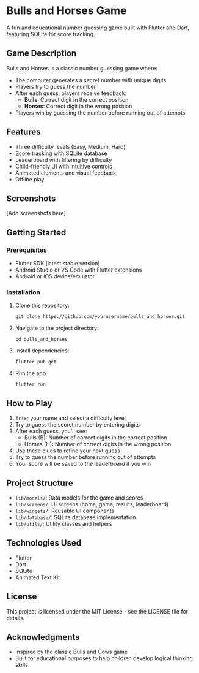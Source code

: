 # Bulls and Horses Game

A fun and educational number guessing game built with Flutter and Dart, featuring SQLite for score tracking.

## Game Description

Bulls and Horses is a classic number guessing game where:

- The computer generates a secret number with unique digits
- Players try to guess the number
- After each guess, players receive feedback:
  - **Bulls**: Correct digit in the correct position
  - **Horses**: Correct digit in the wrong position
- Players win by guessing the number before running out of attempts

## Features

- Three difficulty levels (Easy, Medium, Hard)
- Score tracking with SQLite database
- Leaderboard with filtering by difficulty
- Child-friendly UI with intuitive controls
- Animated elements and visual feedback
- Offline play

## Screenshots

[Add screenshots here]

## Getting Started

### Prerequisites

- Flutter SDK (latest stable version)
- Android Studio or VS Code with Flutter extensions
- Android or iOS device/emulator

### Installation

1. Clone this repository:
   ```
   git clone https://github.com/yourusername/bulls_and_horses.git
   ```

2. Navigate to the project directory:
   ```
   cd bulls_and_horses
   ```

3. Install dependencies:
   ```
   flutter pub get
   ```

4. Run the app:
   ```
   flutter run
   ```

## How to Play

1. Enter your name and select a difficulty level
2. Try to guess the secret number by entering digits
3. After each guess, you'll see:
   - Bulls (B): Number of correct digits in the correct position
   - Horses (H): Number of correct digits in the wrong position
4. Use these clues to refine your next guess
5. Try to guess the number before running out of attempts
6. Your score will be saved to the leaderboard if you win

## Project Structure

- `lib/models/`: Data models for the game and scores
- `lib/screens/`: UI screens (home, game, results, leaderboard)
- `lib/widgets/`: Reusable UI components
- `lib/database/`: SQLite database implementation
- `lib/utils/`: Utility classes and helpers

## Technologies Used

- Flutter
- Dart
- SQLite
- Animated Text Kit

## License

This project is licensed under the MIT License - see the LICENSE file for details.

## Acknowledgments

- Inspired by the classic Bulls and Cows game
- Built for educational purposes to help children develop logical thinking skills
